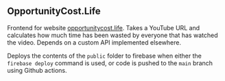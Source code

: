 ## OpportunityCost.Life
Frontend for website [opportunitycost.life](https://opportunitycost.life). Takes a YouTube URL and calculates how much time has been wasted by everyone that has watched the video. Depends on a custom API implemented elsewhere.

Deploys the contents of the ```public``` folder to firebase when either the ```firebase deploy``` command is used, or code is pushed to the ```main``` branch using Github actions.